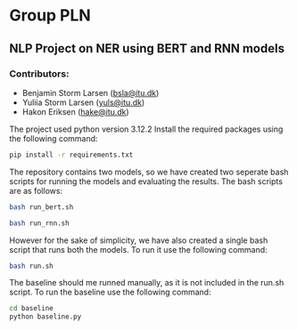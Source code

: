 # Group PLN

## NLP Project on NER using BERT and RNN models

### Contributors:

-   Benjamin Storm Larsen (bsla@itu.dk)
-   Yuliia Storm Larsen (yuls@itu.dk)
-   Hakon Eriksen (hake@itu.dk)

The project used python version 3.12.2
Install the required packages using the following command:

```bash
pip install -r requirements.txt
```

The repository contains two models, so we have created two seperate bash scripts for running the models and evaluating the results. The bash scripts are as follows:

```bash
bash run_bert.sh
```

```bash
bash run_rnn.sh
```

However for the sake of simplicity, we have also created a single bash script that runs both the models. To run it use the following command:

```bash
bash run.sh
```

The baseline should me runned manually, as it is not included in the run.sh script. To run the baseline use the following command:

```bash
cd baseline
python baseline.py
```
